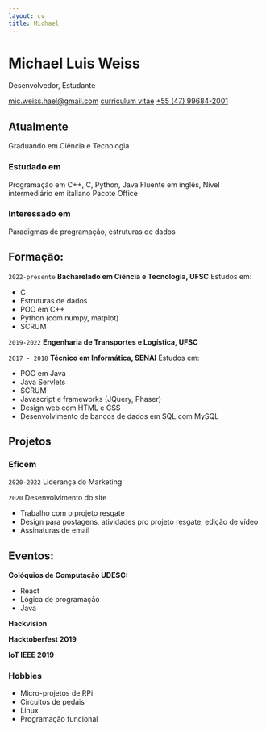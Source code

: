 ```yaml
---
layout: cv
title: Michael
---
```

# Michael Luis Weiss
Desenvolvedor, Estudante

<div id="webaddress">
<a href="mailto:mic.weiss.hael@gmail.com">mic.weiss.hael@gmail.com</a>
<a href="https://a-bug.github.io/markdown-cv">curriculum vitae</a>
<a href="tel:+55 (47) 99684-2001">+55 (47) 99684-2001</a>
</div>


## Atualmente

Graduando em Ciência e Tecnologia

### Estudado em

Programação em C++, C, Python, Java
Fluente em inglês, Nível intermediário em italiano
Pacote Office

### Interessado em

Paradigmas de programação, estruturas de dados

## Formação:

`2022-presente`
__Bacharelado em Ciência e Tecnologia, UFSC__
Estudos em:
- C
- Estruturas de dados
- POO em C++
- Python (com numpy, matplot)
- SCRUM


`2019-2022`
__Engenharia de Transportes e Logística, UFSC__

`2017 - 2018`
__Técnico em Informática, SENAI__
Estudos em:
- POO em Java
- Java Servlets
- SCRUM
- Javascript e frameworks (JQuery, Phaser)
- Design web com HTML e CSS
- Desenvolvimento de bancos de dados em SQL com MySQL

## Projetos

### Eficem
`2020-2022`
Liderança do Marketing 
    
`2020`
Desenvolvimento do site
- Trabalho com o projeto resgate
- Design para postagens, atividades pro projeto resgate, edição de vídeo
- Assinaturas de email

## Eventos:

__Colóquios de Computação UDESC:__

 - React
 - Lógica de programação
 - Java

__Hackvision__

__Hacktoberfest 2019__

__IoT IEEE 2019__


### Hobbies

- Micro-projetos de RPi
- Circuitos de pedais
- Linux
- Programação funcional

<!-- ### Footer

Last updated: November 2022 -->


